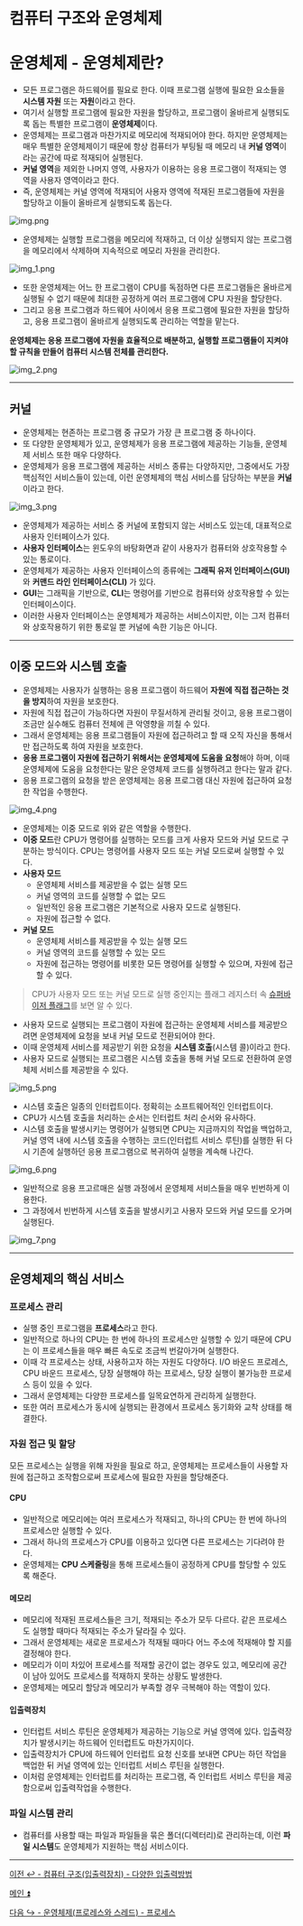 # 컴퓨터 구조와 운영체제

# 운영체제 - 운영체제란?

- 모든 프로그램은 하드웨어를 필요로 한다. 이때 프로그램 실행에 필요한 요소들을 **시스템 자원** 또는 **자원**이라고 한다.
- 여기서 실행할 프로그램에 필요한 자원을 할당하고, 프로그램이 올바르게 실행되도록 돕는 특별한 프로그램이 **운영체제**이다.
- 운영체제는 프로그램과 마찬가지로 메모리에 적재되어야 한다. 하지만 운영체제는 매우 특별한 운영체제이기 때문에 항상 컴퓨터가 부팅될 때 메모리 내 **커널 영역**이라는
    공간에 따로 적재되어 실행된다.
- **커널 영역**을 제외한 나머지 영역, 사용자가 이용하는 응용 프로그램이 적재되는 영역을 사용자 영역이라고 한다.
- 즉, 운영체제는 커널 영역에 적재되어 사용자 영역에 적재된 프로그램들에 자원을 할당하고 이들이 올바르게 실행되도록 돕는다.

![img.png](image/img.png)

- 운영체제는 실행할 프로그램을 메모리에 적재하고, 더 이상 실행되지 않는 프로그램을 메모리에서 삭제하며 지속적으로 메모리 자원을 관리한다.

![img_1.png](image/img_1.png)

- 또한 운영체제는 어느 한 프로그램이 CPU를 독점하면 다른 프로그램들은 올바르게 실행될 수 없기 때문에 최대한 공정하게 여러 프로그램에 CPU 자원을 할당한다.
- 그리고 응용 프로그램과 하드웨어 사이에서 응용 프로그램에 필요한 자원을 할당하고, 응용 프로그램이 올바르게 실행되도록 관리하는 역할을 맡는다.

**운영체제는 응용 프로그램에 자원을 효율적으로 배분하고, 실행할 프로그램들이 지켜야 할 규칙을 만들어 컴퓨터 시스템 전체를 관리한다.**

![img_2.png](image/img_2.png)

---

## 커널

- 운영체제는 현존하는 프로그램 중 규모가 가장 큰 프로그램 중 하나이다. 
- 또 다양한 운영체제가 있고, 운영체제가 응용 프로그램에 제공하는 기능들, 운영체제 서비스 또한 매우 다양하다.
- 운영체제가 응용 프로그램에 제공하는 서비스 종류는 다양하지만, 그중에서도 가장 핵심적인 서비스들이 있는데, 이런 운영체제의 핵심 서비스를 담당하는 부분을 **커널**이라고 한다.

![img_3.png](image/img_3.png)

- 운영체제가 제공하는 서비스 중 커널에 포함되지 않는 서비스도 있는데, 대표적으로 사용자 인터페이스가 있다.
- **사용자 인터페이스**는 윈도우의 바탕화면과 같이 사용자가 컴퓨터와 상호작용할 수 있는 통로이다.
- 운영체제가 제공하는 사용자 인터페이스의 종류에는 **그래픽 유저 인터페이스(GUI)** 와 **커맨드 라인 인터페이스(CLI)** 가 있다.
- **GUI**는 그래픽을 기반으로, **CLI**는 명령어를 기반으로 컴퓨터와 상호작용할 수 있는 인터페이스이다.
- 이러한 사용자 인터페이스는 운영체제가 제공하는 서비스이지만, 이는 그저 컴퓨터와 상호작용하기 위한 통로일 뿐 커널에 속한 기능은 아니다.

---

## 이중 모드와 시스템 호출

- 운영체제는 사용자가 실행하는 응용 프로그램이 하드웨어 **자원에 직접 접근하는 것을 방지**하여 자원을 보호한다.
- 자원에 직접 접근이 가능하다면 자원이 무질서하게 관리될 것이고, 응용 프로그램이 조금만 실수해도 컴퓨터 전체에 큰 악영향을 끼칠 수 있다.
- 그래서 운영체제는 응용 프로그램들이 자원에 접근하려고 할 때 오직 자신을 통해서만 접근하도록 하여 자원을 보호한다.
- **응용 프로그램이 자원에 접근하기 위해서는 운영체제에 도움을 요청**해야 하며, 이때 운영체제에 도움을 요청한다는 말은 운영체제 코드를 실행하려고 한다는 말과 같다.
- 응용 프로그램의 요청을 받은 운영체제는 응용 프로그램 대신 자원에 접근하여 요청한 작업을 수행한다.

![img_4.png](image/img_4.png)

- 운영체제는 이중 모드로 위와 같은 역할을 수행한다.
- **이중 모드**란 CPU가 명령어를 실행하는 모드를 크게 사용자 모드와 커널 모드로 구분하는 방식이다. CPU는 명령어를 사용자 모드 또는 커널 모드로써 실행할 수 있다.
- **사용자 모드**
  - 운영체제 서비스를 제공받을 수 없는 실행 모드
  - 커널 영역의 코드를 실행할 수 없는 모드
  - 일반적인 응용 프로그램은 기본적으로 사용자 모드로 실행된다.
  - 자원에 접근할 수 없다.
- **커널 모드**
  - 운영체제 서비스를 제공받을 수 있는 실행 모드
  - 커널 영역의 코드를 실행할 수 있는 모드
  - 자원에 접근하는 명령어를 비롯한 모든 명령어를 실행할 수 있으며, 자원에 접근할 수 있다.

> CPU가 사용자 모드 또는 커널 모드로 실행 중인지는 플래그 레지스터 속 [슈퍼바이저 플래그](https://github.com/genesis12345678/TIL/blob/main/cs/cpu/ALU.md#alu%EA%B0%80-%EB%82%B4%EB%B3%B4%EB%82%B4%EB%8A%94-%EC%A0%95%EB%B3%B4)를 보면 알 수 있다.

- 사용자 모드로 실행되는 프로그램이 자원에 접근하는 운영체제 서비스를 제공받으려면 운영체제에 요청을 보내 커널 모드로 전환되어야 한다.
- 이때 운영체제 서비스를 제공받기 위한 요청을 **시스템 호출**(시스템 콜)이라고 한다.
- 사용자 모드로 실행되는 프로그램은 시스템 호출을 통해 커널 모드로 전환하여 운영체제 서비스를 제공받을 수 있다.

![img_5.png](image/img_5.png)

- 시스템 호출은 일종의 인터럽트이다. 정확히는 소프트웨어적인 인터럽트이다.
- CPU가 시스템 호출을 처리하는 순서는 인터럽트 처리 순서와 유사하다.
- 시스템 호출을 발생시키는 명령어가 실행되면 CPU는 지금까지의 작업을 백업하고, 커널 영역 내에 시스템 호출을 수행하는 코드(인터럽트 서비스 루틴)를 실행한 뒤
    다시 기존에 실행하던 응용 프로그램으로 복귀하여 실행을 계속해 나간다.

![img_6.png](image/img_6.png)

- 일반적으로 응용 프고르매은 실행 과정에서 운영체제 서비스들을 매우 빈번하게 이용한다. 
- 그 과정에서 빈번하게 시스템 호출을 발생시키고 사용자 모드와 커널 모드를 오가며 실행된다.

![img_7.png](image/img_7.png)

---

## 운영체제의 핵심 서비스

### 프로세스 관리

- 실행 중인 프로그램을 **프로세스**라고 한다.
- 일반적으로 하나의 CPU는 한 번에 하나의 프로세스만 실행할 수 있기 때문에 CPU는 이 프로세스들을 매우 빠른 속도로 조금씩 번갈아가며 실행한다.
- 이때 각 프로세스는 상태, 사용하고자 하는 자원도 다양하다. I/O 바운드 프로레스, CPU 바운드 프로세스, 당장 실행해야 하는 프로세스, 당장 실행이 불가능한 프로세스 등이 있을 수 있다.
- 그래서 운영체제는 다양한 프로세스를 일목요연하게 관리하게 실행한다. 
- 또한 여러 프로세스가 동시에 실행되는 환경에서 프로세스 동기화와 교착 상태를 해결한다.

### 자원 접근 및 할당

모든 프로세스는 실행을 위해 자원을 필요로 하고, 운영체제는 프로세스들이 사용할 자원에 접근하고 조작함으로써 프로세스에 필요한 자원을 할당해준다.

#### CPU

- 일반적으로 메모리에는 여러 프로세스가 적재되고, 하나의 CPU는 한 번에 하나의 프로세스만 실행할 수 있다.
- 그래서 하나의 프로세스가 CPU를 이용하고 있다면 다른 프로세스는 기다려야 한다. 
- 운영체제는 **CPU 스케줄링**을 통해 프로세스들이 공정하게 CPU를 할당할 수 있도록 해준다. 

#### 메모리

- 메모리에 적재된 프로세스들은 크기, 적재되는 주소가 모두 다르다. 같은 프로세스도 실행할 때마다 적재되는 주소가 달라질 수 있다.
- 그래서 운영체제는 새로운 프로세스가 적재될 때마다 어느 주소에 적재해야 할 지를 결정해야 한다.
- 메모리가 이미 차있어 프로세스를 적재할 공간이 없는 경우도 있고, 메모리에 공간이 남아 있어도 프로세스를 적재하지 못하는 상황도 발생한다.
- 운영체제는 메모리 할당과 메모리가 부족할 경우 극복해야 하는 역할이 있다.

#### 입출력장치

- 인터럽트 서비스 루틴은 운영체제가 제공하는 기능으로 커널 영역에 있다. 입출력장치가 발생시키는 하드웨어 인터럽트도 마찬가지이다.
- 입출력장치가 CPU에 하드웨어 인터럽트 요청 신호를 보내면 CPU는 하던 작업을 백업한 뒤 커널 영역에 있는 인터럽트 서비스 루틴을 실행한다.
- 이처럼 운영체제는 인터럽트를 처리하는 프로그램, 즉 인터럽트 서비스 루틴을 제공함으로써 입출력작업을 수행한다.

### 파일 시스템 관리

- 컴퓨터를 사용할 때는 파일과 파일들을 묶은 폴더(디렉터리)로 관리하는데, 이런 **파일 시스템**도 운영체제가 지원하는 핵심 서비스이다.

---

[이전 ↩️ - 컴퓨터 구조(입출력장치) - 다양한 입출력방법](https://github.com/genesis12345678/TIL/blob/main/cs/iodevice/IOway.md)

[메인 ⏫](https://github.com/genesis12345678/TIL/blob/main/cs/Main.md)

[다음 ↪️ - 운영체제(프로레스와 스레드) - 프로세스](https://github.com/genesis12345678/TIL/blob/main/cs/process/Process.md)